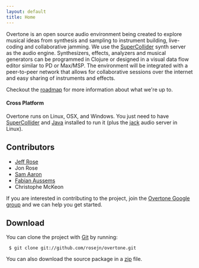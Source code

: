 ```yaml
---
layout: default
title: Home
---
```


Overtone is an open source audio environment being created to explore musical
ideas from synthesis and sampling to instrument building, live-coding and
collaborative jamming.  We use the
[SuperCollider](http://supercollider.sourceforge.net/) synth server as the audio
engine.  Synthesizers, effects, analyzers and musical generators can be
programmed in Clojure or designed in a visual data flow editor similar to PD or
Max/MSP.  The environment will be integrated with a peer-to-peer network that
allows for collaborative sessions over the internet and easy sharing of
instruments and effects.

Checkout the [roadmap](/roadmap.html) for more information about what we're up to.

#### Cross Platform

Overtone runs on Linux, OSX, and Windows.  You just need to have [SuperCollider](http://supercollider.sourceforge.net/)
and [Java](http://java.com/en/download/index.jsp) installed to run it (plus the
[jack](http://jackaudio.org/) audio server in Linux).

## Contributors ##
* [Jeff Rose](http://lifeisagraph.com)
* Jon Rose
* [Sam Aaron](http://sam.aaron.name)
* [Fabian Aussems](http://http://mozinator.eu/)
* Christophe McKeon

If you are interested in contributing to the project, join the [Overtone Google
group](http://groups.google.com/group/overtone) and we can help you get started.  

## Download ##

You can clone the project with <a href="http://git-scm.com">Git</a> by running:

     $ git clone git://github.com/rosejn/overtone.git

You can also download the source package in a
[zip](http://github.com/rosejn/overtone/zipball/master) file.

